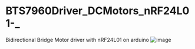 # BTS7960Driver_DCMotors_nRF24L01-_
Bidirectional Bridge Motor driver with nRF24L01  on arduino
![image](https://github.com/saidijongo/BTS7960Driver_DCMotors_nRF24L01-_/assets/31678025/4fb8554f-8b7d-4ba8-87ca-35973e02bca4)
